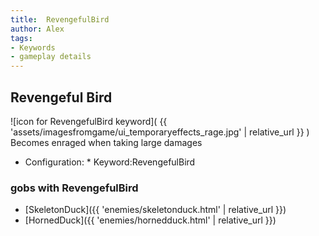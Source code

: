 ```yaml
---
title:  RevengefulBird
author: Alex
tags:
- Keywords
- gameplay details
---                               
```






## Revengeful Bird
![icon for RevengefulBird keyword]( {{ 'assets/imagesfromgame/ui_temporaryeffects_rage.jpg' | relative_url }} )
Becomes enraged when taking large damages
* Configuration: * Keyword:RevengefulBird
### gobs with RevengefulBird
- [SkeletonDuck]({{ 'enemies/skeletonduck.html' | relative_url }})
- [HornedDuck]({{ 'enemies/hornedduck.html' | relative_url }})


